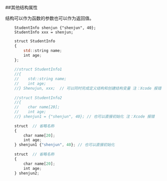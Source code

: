 ##其他结构属性

结构可以作为函数的参数也可以作为返回值。

        StudentInfo shenjun {"shenjun", 40};
        StudentInfo xxx = shenjun;
        
```javascript
    struct StudentInfo
    {
        std::string name;
        int age;
    };
    
    //struct StudentInfo1
    //{
    //    std::string name;
    //    int age;
    //} Shenujun, xxx;  // 可以同时完成定义结构和创建结构变量 注：Xcode 报错
    
    //struct StudentInfo2
    //{
    //    char name[20];
    //    int age;
    //} shenjun1 = {"shenjun", 40}; // 也可以直接初始化 注：Xcode 报错
    
    struct  // 省略名称
    {
        char name[20];
        int age;
    } shenjun1 {"shenjun", 40}; // 也可以直接初始化
    
    struct  // 省略名称
    {
        char name[20];
        int age;
    } shenjun2;
```